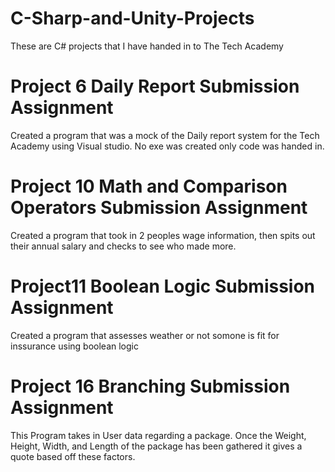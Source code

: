 # C-Sharp-and-Unity-Projects<br>
These are C# projects that I have handed in to The Tech Academy<br>

# Project 6 Daily Report Submission Assignment<br>
Created a program that was a mock of the Daily report system for the Tech Academy using Visual studio. No exe was created only code was handed in.

# Project 10 Math and Comparison Operators Submission Assignment<br>
Created a program that took in 2 peoples wage information, then spits out their annual salary and checks to see who made more.

# Project11 Boolean Logic Submission Assignment<br>
Created a program that assesses weather or not somone is fit for inssurance using boolean logic

# Project 16 Branching Submission Assignment
This Program takes in User data regarding a package. Once the Weight, Height, Width, and Length of the package has been gathered it gives a quote based off these factors.